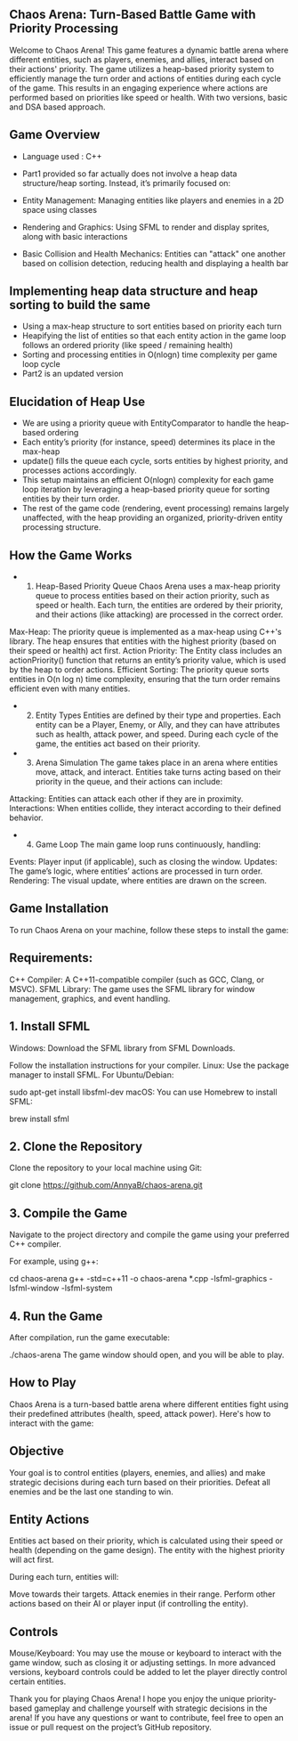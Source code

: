 ## Chaos Arena: Turn-Based Battle Game with Priority Processing

Welcome to Chaos Arena! This game features a dynamic battle arena where different entities, such as players, enemies, and allies, interact based on their actions' priority. The game utilizes a heap-based priority system to efficiently manage the turn order and actions of entities during each cycle of the game. This results in an engaging experience where actions are performed based on priorities like speed or health. With two versions, basic and DSA based approach.

## Game Overview
- Language used : C++
  
- Part1 provided so far actually does not involve a heap data structure/heap sorting. Instead, it’s primarily focused on:
- Entity Management: Managing entities like players and enemies in a 2D space using classes
- Rendering and Graphics: Using SFML to render and display sprites, along with basic interactions
- Basic Collision and Health Mechanics: Entities can "attack" one another based on collision detection, reducing health and displaying a health bar

## Implementing heap data structure and heap sorting to build the same 

- Using a max-heap structure to sort entities based on priority each turn
- Heapifying the list of entities so that each entity action in the game loop follows an ordered priority (like speed / remaining health)
- Sorting and processing entities in O(nlogn) time complexity per game loop cycle
- Part2 is an updated version 

## Elucidation of Heap Use

- We are using a priority queue with EntityComparator to handle the heap-based ordering
- Each entity’s priority (for instance, speed) determines its place in the max-heap
- update() fills the queue each cycle, sorts entities by highest priority, and processes actions accordingly.
- This setup maintains an efficient O(nlogn) complexity for each game loop iteration by leveraging a heap-based priority queue for sorting entities by their turn order.
- The rest of the game code (rendering, event processing) remains largely unaffected, with the heap providing an organized, priority-driven entity processing structure.


## How the Game Works
- 1. Heap-Based Priority Queue
Chaos Arena uses a max-heap priority queue to process entities based on their action priority, such as speed or health. Each turn, the entities are ordered by their priority, and their actions (like attacking) are processed in the correct order.

Max-Heap: The priority queue is implemented as a max-heap using C++'s <queue> library. The heap ensures that entities with the highest priority (based on their speed or health) act first.
Action Priority: The Entity class includes an actionPriority() function that returns an entity’s priority value, which is used by the heap to order actions.
Efficient Sorting: The priority queue sorts entities in O(n log n) time complexity, ensuring that the turn order remains efficient even with many entities.
- 2. Entity Types
Entities are defined by their type and properties. Each entity can be a Player, Enemy, or Ally, and they can have attributes such as health, attack power, and speed. During each cycle of the game, the entities act based on their priority.

- 3. Arena Simulation
The game takes place in an arena where entities move, attack, and interact. Entities take turns acting based on their priority in the queue, and their actions can include:

Attacking: Entities can attack each other if they are in proximity.
Interactions: When entities collide, they interact according to their defined behavior.
- 4. Game Loop
The main game loop runs continuously, handling:

Events: Player input (if applicable), such as closing the window.
Updates: The game’s logic, where entities’ actions are processed in turn order.
Rendering: The visual update, where entities are drawn on the screen.

## Game Installation
To run Chaos Arena on your machine, follow these steps to install the game:

## Requirements:

C++ Compiler: A C++11-compatible compiler (such as GCC, Clang, or MSVC).
SFML Library: The game uses the SFML library for window management, graphics, and event handling.

## 1. Install SFML
Windows:
Download the SFML library from SFML Downloads.

Follow the installation instructions for your compiler.
Linux:
Use the package manager to install SFML. For Ubuntu/Debian:

sudo apt-get install libsfml-dev
macOS:
You can use Homebrew to install SFML:

brew install sfml

## 2. Clone the Repository
Clone the repository to your local machine using Git:


git clone https://github.com/AnnyaB/chaos-arena.git

## 3. Compile the Game
Navigate to the project directory and compile the game using your preferred C++ compiler.

For example, using g++:


cd chaos-arena
g++ -std=c++11 -o chaos-arena *.cpp -lsfml-graphics -lsfml-window -lsfml-system

## 4. Run the Game
After compilation, run the game executable:


./chaos-arena
The game window should open, and you will be able to play.

## How to Play
Chaos Arena is a turn-based battle arena where different entities fight using their predefined attributes (health, speed, attack power). Here's how to interact with the game:

## Objective
Your goal is to control entities (players, enemies, and allies) and make strategic decisions during each turn based on their priorities. Defeat all enemies and be the last one standing to win.

## Entity Actions
Entities act based on their priority, which is calculated using their speed or health (depending on the game design). The entity with the highest priority will act first.

During each turn, entities will:

Move towards their targets.
Attack enemies in their range.
Perform other actions based on their AI or player input (if controlling the entity).

## Controls
Mouse/Keyboard: You may use the mouse or keyboard to interact with the game window, such as closing it or adjusting settings. In more advanced versions, keyboard controls could be added to let the player directly control certain entities.

Thank you for playing Chaos Arena! I hope you enjoy the unique priority-based gameplay and challenge yourself with strategic decisions in the arena! If you have any questions or want to contribute, feel free to open an issue or pull request on the project’s GitHub repository.



